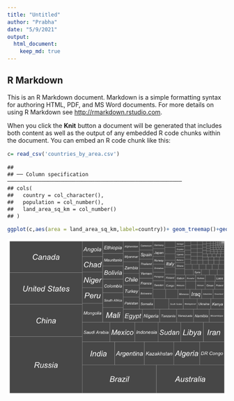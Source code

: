```yaml
---
title: "Untitled"
author: "Prabha"
date: "5/9/2021"
output: 
  html_document:
    keep_md: true
---
```




## R Markdown

This is an R Markdown document. Markdown is a simple formatting syntax for authoring HTML, PDF, and MS Word documents. For more details on using R Markdown see <http://rmarkdown.rstudio.com>.

When you click the **Knit** button a document will be generated that includes both content as well as the output of any embedded R code chunks within the document. You can embed an R code chunk like this:


```r
c= read_csv('countries_by_area.csv')
```

```
## 
## ── Column specification ────────────────────────────────────────────────────────
## cols(
##   country = col_character(),
##   population = col_number(),
##   land_area_sq_km = col_number()
## )
```

```r
ggplot(c,aes(area = land_area_sq_km,label=country))+ geom_treemap()+geom_treemap_text(fontface = 'italic',color="white",place="center")
```

![](Country-Size_files/figure-html/cars-1.png)<!-- -->


